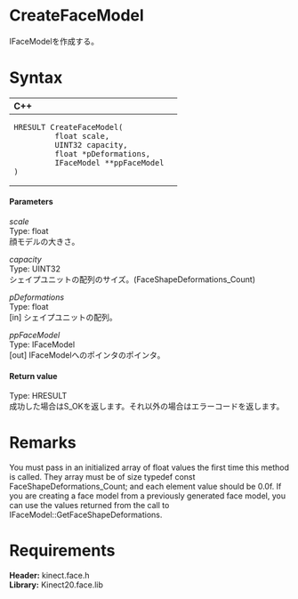 CreateFaceModel  
===============  

IFaceModelを作成する。 <span id="syntaxSection"></span>

Syntax  
======  

<table>
<colgroup>
<col width="100%" />
</colgroup>
<thead>
<tr class="header">
<th align="left">C++</th>
</tr>
</thead>
<tbody>
<tr class="odd">
<td align="left"><pre><code>HRESULT CreateFaceModel(  
         float scale,  
         UINT32 capacity,  
         float *pDeformations,  
         IFaceModel **ppFaceModel  
)</code></pre></td>
</tr>
</tbody>
</table>

<span id="ID4EG"></span>
#### Parameters  

*scale*    
Type: float  
顔モデルの大きさ。  

*capacity*    
Type: UINT32  
シェイプユニットの配列のサイズ。(FaceShapeDeformations_Count)  

*pDeformations*    
Type: float  
[in] シェイプユニットの配列。  

*ppFaceModel*    
Type: IFaceModel  
[out] IFaceModelへのポインタのポインタ。  

<span id="ID4EN"></span>
#### Return value  

Type: HRESULT  
成功した場合はS\_OKを返します。それ以外の場合はエラーコードを返します。  

<span id="remarks"></span>

Remarks  
=======  

You must pass in an initialized array of float values the first time this method is called. They array must be of size typedef const FaceShapeDeformations\_Count; and each element value should be 0.0f. If you are creating a face model from a previously generated face model, you can use the values returned from the call to IFaceModel::GetFaceShapeDeformations.  

<span id="requirements"></span>

Requirements  
============  

**Header:** kinect.face.h  
**Library:** Kinect20.face.lib  



<!--Please do not edit the data in the comment block below.-->
<!--
TOCTitle : CreateFaceModel
RLTitle : CreateFaceModel
KeywordK : CreateFaceModel
KeywordF : CreateFaceModel
KeywordF : Microsoft.Kinect.face.CreateFaceModel(float,UINT32,float,IFaceModel@)
KeywordA : M:Microsoft.Kinect.face.CreateFaceModel(float,UINT32,float,IFaceModel@)
AssetID : M:Microsoft.Kinect.face.CreateFaceModel(float,UINT32,float,IFaceModel@)
Locale : en-us
CommunityContent : 1
APIType : Managed
APILocation : 
APIName : Microsoft.Kinect.face.CreateFaceModel
TargetOS : Windows
TopicType : kbSyntax
DevLang : C++
DocSet : K4Wv2
ProjType : K4Wv2Proj
Technology : Kinect for Windows
Product : Kinect for Windows SDK v2
productversion : 20
-->

